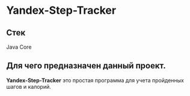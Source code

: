 # Yandex-Step-Tracker

## Стек

Java Core

## Для чего предназначен данный проект.

**Yandex-Step-Tracker** это простая программа для учета пройденных шагов и калорий.
